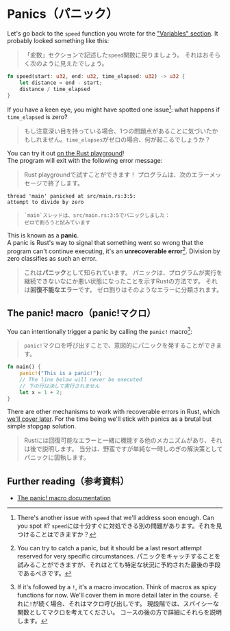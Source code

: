 # Panics（パニック）

Let's go back to the `speed` function you wrote for the ["Variables" section](02_variables.md).
It probably looked something like this:

> 「変数」セクションで記述した`speed`関数に戻りましょう。
> それはおそらく次のように見えたでしょう。

```rust
fn speed(start: u32, end: u32, time_elapsed: u32) -> u32 {
    let distance = end - start;
    distance / time_elapsed
}
```

If you have a keen eye, you might have spotted one issue[^one]: what happens if `time_elapsed` is zero?

> もし注意深い目を持っている場合、1つの問題点があることに気づいたかもしれません。`time_elapses`がゼロの場合、何が起こるでしょうか？

You can try it
out [on the Rust playground](https://play.rust-lang.org/?version=stable&mode=debug&edition=2021&gist=36e5ddbe3b3f741dfa9f74c956622bac)!\
The program will exit with the following error message:

> Rust playgroundで試すことができます！
> プログラムは、次のエラーメッセージで終了します。

```text
thread 'main' panicked at src/main.rs:3:5:
attempt to divide by zero
```

> ```text
> `main`スレッドは、src/main.rs:3:5でパニックしました：
> ゼロで割ろうと試みています
> ```

This is known as a **panic**.\
A panic is Rust's way to signal that something went so wrong that
the program can't continue executing, it's an **unrecoverable error**[^catching]. Division by zero classifies as such an
error.

> これは**パニック**として知られています。
> パニックは、プログラムが実行を継続できないなにか悪い状態になったことを示すRustの方法です。
> それは**回復不能なエラー**です。
> ゼロ割りはそのようなエラーに分類されます。

## The panic! macro（panic!マクロ）

You can intentionally trigger a panic by calling the `panic!` macro[^macro]:

> `panic!`マクロを呼び出すことで、意図的にパニックを発することができます。

```rust
fn main() {
    panic!("This is a panic!");
    // The line below will never be executed
    // 下の行は決して実行されません
    let x = 1 + 2;
}
```

There are other mechanisms to work with recoverable errors in Rust, which [we'll cover later](../05_ticket_v2/06_fallibility.md).
For the time being we'll stick with panics as a brutal but simple stopgap solution.

> Rustには回復可能なエラーと一緒に機能する他のメカニズムがあり、それは後で説明します。
> 当分は、野蛮ですが単純な一時しのぎの解決策としてパニックに固執します。

## Further reading（参考資料）

- [The panic! macro documentation](https://doc.rust-lang.org/std/macro.panic.html)

[^one]: There's another issue with `speed` that we'll address soon enough. Can you spot it?
`speed`には十分すぐに対処できる別の問題があります。それを見つけることはできますか？

[^catching]: You can try to catch a panic, but it should be a last resort attempt reserved for very specific
circumstances.
パニックをキャッチすることを試みることができますが、それはとても特定な状況に予約された最後の手段であるべきです。

[^macro]: If it's followed by a `!`, it's a macro invocation. Think of macros as spicy functions for now. We'll
cover them in more detail later in the course.
それに`!`が続く場合、それはマクロ呼び出しです。
現段階では、スパイシーな関数としてマクロを考えてください。
コースの後の方で詳細にそれらを説明します。
